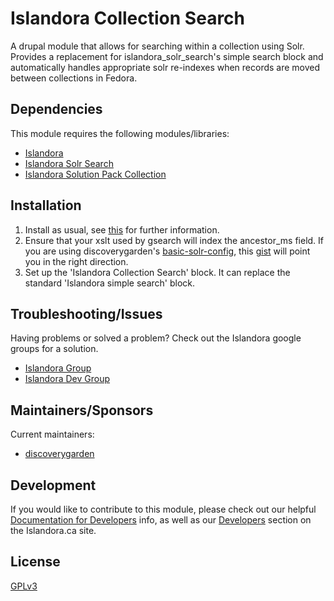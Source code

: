 # Islandora Collection Search

A drupal module that allows for searching within a collection using Solr.  Provides a replacement for islandora_solr_search's simple search block and automatically handles appropriate solr re-indexes when records are moved between collections in Fedora.

## Dependencies

This module requires the following modules/libraries:
* [Islandora](https://github.com/Islandora/islandora)
* [Islandora Solr Search](https://github.com/Islandora/islandora_solr_search)
* [Islandora Solution Pack Collection](https://github.com/Islandora/islandora_solution_pack_collection)

## Installation

  1. Install as usual, see [this](https://drupal.org/documentation/install/modules-themes/modules-7) for further information.
  1. Ensure that your xslt used by gsearch will index the ancestor_ms field.  If you are using discoverygarden's [basic-solr-config](https://github.com/discoverygarden/basic-solr-config?source=c), this [gist](https://gist.github.com/daniel-dgi/6001819) will point you in the right direction.
  1. Set up the 'Islandora Collection Search' block. It can replace the standard 'Islandora simple search' block.
  
## Troubleshooting/Issues

Having problems or solved a problem? Check out the Islandora google groups for a solution.

* [Islandora Group](https://groups.google.com/forum/?hl=en&fromgroups#!forum/islandora)
* [Islandora Dev Group](https://groups.google.com/forum/?hl=en&fromgroups#!forum/islandora-dev)
  
## Maintainers/Sponsors
Current maintainers:

* [discoverygarden](https://github.com/discoverygarden)

## Development

If you would like to contribute to this module, please check out our helpful [Documentation for Developers](https://github.com/Islandora/islandora/wiki#wiki-documentation-for-developers) info, as well as our [Developers](http://islandora.ca/developers) section on the Islandora.ca site.

## License

[GPLv3](http://www.gnu.org/licenses/gpl-3.0.txt)
